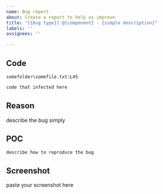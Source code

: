 ```yaml
---
name: Bug report
about: Create a report to help us improve
title: "[{bug type}] @{component} - {simple description}"
labels: ''
assignees: ''

---
```


## Code

`somefolder\somefile.txt:L45`
```html
code that infected here
```

## Reason

describe the bug simply

## POC

```
describe how to reproduce the bug
```

## Screenshot

paste your screenshot here
